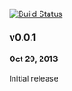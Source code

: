 [![Build Status](https://travis-ci.org/Gijsjan/hilib.png)](https://travis-ci.org/Gijsjan/hilib)

### v0.0.1
#### Oct 29, 2013
Initial release

